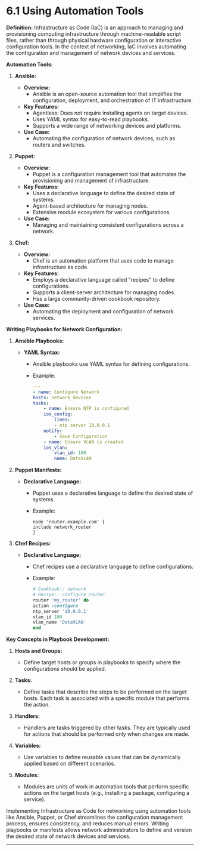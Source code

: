 # 6.1 Using Automation Tools

**Definition:** Infrastructure as Code (IaC) is an approach to managing and provisioning computing infrastructure through machine-readable script files, rather than through physical hardware configuration or interactive configuration tools. In the context of networking, IaC involves automating the configuration and management of network devices and services.

**Automation Tools:**

1.  **Ansible:**

    - **Overview:**
      - Ansible is an open-source automation tool that simplifies the configuration, deployment, and orchestration of IT infrastructure.
    - **Key Features:**
      - Agentless: Does not require installing agents on target devices.
      - Uses YAML syntax for easy-to-read playbooks.
      - Supports a wide range of networking devices and platforms.
    - **Use Case:**
      - Automating the configuration of network devices, such as routers and switches.

2.  **Puppet:**

    - **Overview:**
      - Puppet is a configuration management tool that automates the provisioning and management of infrastructure.
    - **Key Features:**
      - Uses a declarative language to define the desired state of systems.
      - Agent-based architecture for managing nodes.
      - Extensive module ecosystem for various configurations.
    - **Use Case:**
      - Managing and maintaining consistent configurations across a network.

3.  **Chef:**

    - **Overview:**
      - Chef is an automation platform that uses code to manage infrastructure as code.
    - **Key Features:**
      - Employs a declarative language called "recipes" to define configurations.
      - Supports a client-server architecture for managing nodes.
      - Has a large community-driven cookbook repository.
    - **Use Case:**
      - Automating the deployment and configuration of network services.

**Writing Playbooks for Network Configuration:**

1.  **Ansible Playbooks:**

    - **YAML Syntax:**

      - Ansible playbooks use YAML syntax for defining configurations.
      - Example:

        ```yaml
        ---
        - name: Configure Network
        hosts: network_devices
        tasks:
            - name: Ensure NTP is configured
            ios_config:
                lines:
                - ntp server 10.0.0.1
            notify:
                - Save Configuration
            - name: Ensure VLAN is created
            ios_vlan:
                vlan_id: 100
                name: DataVLAN
        ```

2.  **Puppet Manifests:**

    - **Declarative Language:**

      - Puppet uses a declarative language to define the desired state of systems.
      - Example:

        ```puppet
        node 'router.example.com' {
        include network_router
        }
        ```

3.  **Chef Recipes:**

    - **Declarative Language:**

      - Chef recipes use a declarative language to define configurations.
      - Example:

        ```ruby
        # Cookbook:: network
        # Recipe:: configure_router
        router 'my_router' do
        action :configure
        ntp_server '10.0.0.1'
        vlan_id 100
        vlan_name 'DataVLAN'
        end
        ```

**Key Concepts in Playbook Development:**

1.  **Hosts and Groups:**

    - Define target hosts or groups in playbooks to specify where the configurations should be applied.

2.  **Tasks:**

    - Define tasks that describe the steps to be performed on the target hosts. Each task is associated with a specific module that performs the action.

3.  **Handlers:**

    - Handlers are tasks triggered by other tasks. They are typically used for actions that should be performed only when changes are made.

4.  **Variables:**

    - Use variables to define reusable values that can be dynamically applied based on different scenarios.

5.  **Modules:**

    - Modules are units of work in automation tools that perform specific actions on the target hosts (e.g., installing a package, configuring a service).

Implementing Infrastructure as Code for networking using automation tools like Ansible, Puppet, or Chef streamlines the configuration management process, ensures consistency, and reduces manual errors. Writing playbooks or manifests allows network administrators to define and version the desired state of network devices and services.

---
